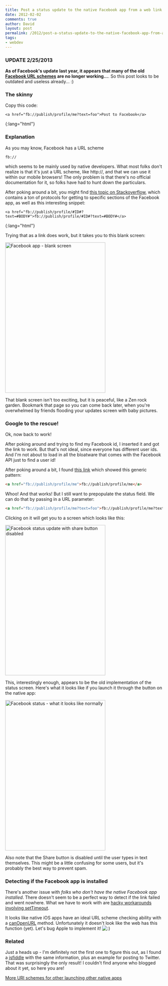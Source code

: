 ```yaml
---
title: Post a status update to the native Facebook app from a web link
date: 2012-02-02
comments: true
author: David
layout: post
permalink: /2012/post-a-status-update-to-the-native-facebook-app-from-a-web-link
tags:
- webdev
---
```


### **UPDATE 2/25/2013**

**As of Facebook's update last year, it appears that many of the old [Facebook URL schemes][1] are no longer working...**. So this post looks to be outdated and useless already... :)

### The skinny

Copy this code:

    <a href="fb://publish/profile/me?text=foo">Post to Facebook</a>
{:lang="html"}

### Explanation

As you may know, Facebook has a URL scheme

    fb://

which seems to be mainly used by native developers. What most folks don't realize is that it's just a URL scheme, like http://, and that we can use it within our mobile browsers! The only problem is that there's no official documentation for it, so folks have had to hunt down the particulars.

After poking around a bit, you might find [this topic on Stackoverflow][2], which contains a ton of protocols for getting to specific sections of the Facebook app, as well as this interesting snippet:

    <a href="fb://publish/profile/#ID#?text=#BODY#">fb://publish/profile/#ID#?text=#BODY#</a>
{:lang="html"}

Trying that as a link does work, but it takes you to this blank screen:

<img src="http://davidbcalhoun.com/wp-content/uploads/2012/02/facebook-blank-screen.png" alt="Facebook app - blank screen" title="Facebook app - blank screen" width="320" height="480" class="aligncenter size-full wp-image-878" />

That blank screen isn't too exciting, but it is peaceful, like a Zen rock garden. Bookmark that page so you can come back later, when you're overwhelmed by friends flooding your updates screen with baby pictures.

### Google to the rescue!

Ok, now back to work!

After poking around and trying to find my Facebook id, I inserted it and got the link to work. But that's not ideal, since everyone has different user ids. And I'm not about to load in all the bloatware that comes with the Facebook API just to find a user id!

After poking around a bit, I found [this link][3] which showed this generic pattern:

```html
<a href="fb://publish/profile/me">fb://publish/profile/me</a>
```

Whoo! And that works! But I still want to prepopulate the status field. We can do that by passing in a URL parameter:

```html
<a href="fb://publish/profile/me?text=foo">fb://publish/profile/me?text=foo</a>
```

Clicking on it will get you to a screen which looks like this:

<img src="http://davidbcalhoun.com/wp-content/uploads/2012/02/facebook-status-disabled.png" alt="Facebook status update with share button disabled" title="Facebook status update with share button disabled" width="320" height="480" class="aligncenter size-full wp-image-865" />

This, interestingly enough, appears to be the old implementation of the status screen. Here's what it looks like if you launch it through the button on the native app:

<img src="http://davidbcalhoun.com/wp-content/uploads/2012/02/facebook-status-normal.png" alt="Facebook status - what it looks like normally" title="Facebook status - what it looks like normally" width="320" height="480" class="aligncenter size-full wp-image-867" />

Also note that the Share button is disabled until the user types in text themselves. This might be a little confusing for some users, but it's probably the best way to prevent spam.

### Detecting if the Facebook app is installed

There's another issue with *folks who don't have the native Facebook app installed*. There doesn't seem to be a perfect way to detect if the link failed and went nowhere. What we have to work with are [hacky workarounds involving setTimeout][4].

It looks like native iOS apps have an ideal URL scheme checking ability with a [canOpenURL][5] method. Unfortunately it doesn't look like the web has this function (yet). Let's bug Apple to implement it! <img src='http://davidbcalhoun.com/wp-includes/images/smilies/icon_smile.gif' alt=':)' class='wp-smiley' /> 

### Related

Just a heads up - I'm definitely not the first one to figure this out, as I found a [jsfiddle][6] with the same information, plus an example for posting to Twitter. That was surprisingly the only result! I couldn't find anyone who blogged about it yet, so here you are!

[More URI schemes for other launching other native apps][7]

 [1]: http://wiki.akosma.com/IPhone_URL_Schemes#Facebook
 [2]: http://stackoverflow.com/questions/5707722/what-are-all-the-custom-url-schemes-supported-by-the-facebook-iphone-app/
 [3]: http://stackoverflow.com/questions/9077817/open-facebook-app-with-text-from-ipad-app
 [4]: http://stackoverflow.com/questions/7231085/how-to-fall-back-to-marketplace-when-android-custom-url-scheme-not-handled
 [5]: http://mobile.tutsplus.com/tutorials/iphone/ios-sdk-working-with-url-schemes/
 [6]: http://jsfiddle.net/ThinkingStiff/dpUKh/
 [7]: http://wiki.akosma.com/IPhone_URL_Schemes